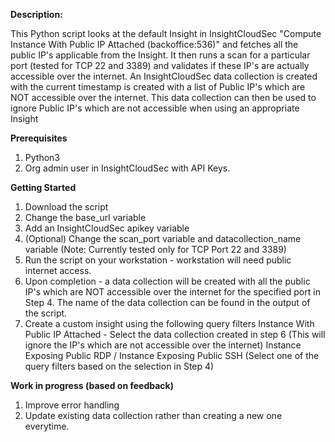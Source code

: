 **Description:**

This Python script looks at the default Insight in InsightCloudSec "Compute Instance With Public IP Attached (backoffice:536)" and fetches all the public IP's applicable from the Insight. It then runs a scan for a particular port (tested for TCP 22 and 3389) and validates if these IP's are actually accessible over the internet. An InsightCloudSec data collection is created with the current timestamp is created with a list of Public IP's which are NOT accessible over the internet. This data collection can then be used to ignore Public IP's which are not accessible when using an appropriate Insight

**Prerequisites**

1. Python3 
2. Org admin user in InsightCloudSec with API Keys. 


**Getting Started**

1. Download the script
2. Change the base_url variable
3. Add an InsightCloudSec apikey variable
4. (Optional) Change the scan_port variable and datacollection_name variable (Note: Currently tested only for TCP Port 22 and 3389)
5. Run the script on your workstation - workstation will need public internet access.
6. Upon completion - a data collection will be created with all the public IP's which are NOT accessible over the internet for the specified port in Step 4. The name of the data collection can be found in the output of the script.
7. Create a custom insight using the following query filters
     Instance With Public IP Attached - Select the data collection created in step 6 (This will ignore the IP's which are not accessible over the internet)
     Instance Exposing Public RDP /  Instance Exposing Public SSH (Select one of the query filters based on the selection in Step 4)

**Work in progress (based on feedback)**
1. Improve error handling
2. Update existing data collection rather than creating a new one everytime.



   



   
